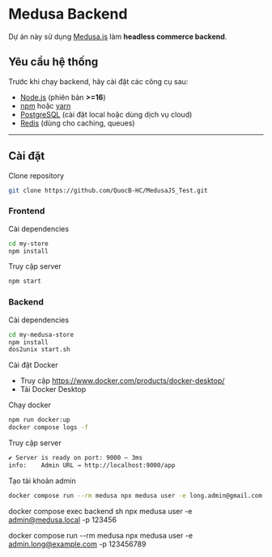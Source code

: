 # Medusa Backend

Dự án này sử dụng [Medusa.js](https://docs.medusajs.com/) làm **headless commerce backend**.

## Yêu cầu hệ thống

Trước khi chạy backend, hãy cài đặt các công cụ sau:

- [Node.js](https://nodejs.org/) (phiên bản **>=16**)
- [npm](https://www.npmjs.com/) hoặc [yarn](https://yarnpkg.com/)
- [PostgreSQL](https://www.postgresql.org/) (cài đặt local hoặc dùng dịch vụ cloud)
- [Redis](https://redis.io/) (dùng cho caching, queues)

---

## Cài đặt

Clone repository

```bash
git clone https://github.com/QuocB-HC/MedusaJS_Test.git
```

### Frontend

Cài dependencies

```bash
cd my-store
npm install
```

Truy cập server

```bash
npm start
```

### Backend

Cài dependencies

```bash
cd my-medusa-store
npm install
dos2unix start.sh
```

Cài đặt Docker

- Truy cập https://www.docker.com/products/docker-desktop/
- Tải Docker Desktop

Chạy docker

```bash
npm run docker:up
docker compose logs -f
```

Truy cập server

```bash
✔ Server is ready on port: 9000 – 3ms
info:    Admin URL → http://localhost:9000/app
```

Tạo tài khoản admin

```bash
docker compose run --rm medusa npx medusa user -e long.admin@gmail.com -p 123456
```

docker compose exec backend sh
npx medusa user -e admin@medusa.local -p 123456

docker compose run --rm medusa npx medusa user -e admin.long@example.com -p 123456789
